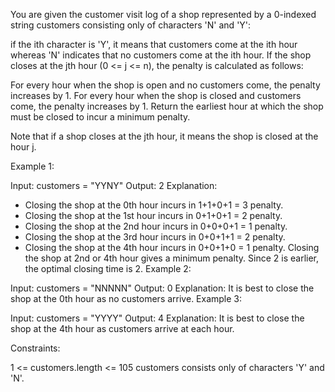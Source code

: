 You are given the customer visit log of a shop represented by a 0-indexed string customers consisting only of characters 'N' and 'Y':

if the ith character is 'Y', it means that customers come at the ith hour
whereas 'N' indicates that no customers come at the ith hour.
If the shop closes at the jth hour (0 <= j <= n), the penalty is calculated as follows:

For every hour when the shop is open and no customers come, the penalty increases by 1.
For every hour when the shop is closed and customers come, the penalty increases by 1.
Return the earliest hour at which the shop must be closed to incur a minimum penalty.

Note that if a shop closes at the jth hour, it means the shop is closed at the hour j.


Example 1:

Input: customers = "YYNY"
Output: 2
Explanation:
- Closing the shop at the 0th hour incurs in 1+1+0+1 = 3 penalty.
- Closing the shop at the 1st hour incurs in 0+1+0+1 = 2 penalty.
- Closing the shop at the 2nd hour incurs in 0+0+0+1 = 1 penalty.
- Closing the shop at the 3rd hour incurs in 0+0+1+1 = 2 penalty.
- Closing the shop at the 4th hour incurs in 0+0+1+0 = 1 penalty.
  Closing the shop at 2nd or 4th hour gives a minimum penalty. Since 2 is earlier, the optimal closing time is 2.
  Example 2:

Input: customers = "NNNNN"
Output: 0
Explanation: It is best to close the shop at the 0th hour as no customers arrive.
Example 3:

Input: customers = "YYYY"
Output: 4
Explanation: It is best to close the shop at the 4th hour as customers arrive at each hour.


Constraints:

1 <= customers.length <= 105
customers consists only of characters 'Y' and 'N'.